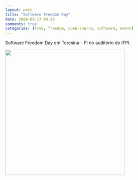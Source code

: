 ```yaml
---
layout: post
title: "Software Freedom Day"
date: 2009-09-17 04:28
comments: true
categories: [free, freedom, open-source, software, event]
---
```


Software Freedom Day em Teresina - PI no auditório do IFPI.

<a href="http://picasaweb.google.com/lh/photo/t1XQIEdRzjrYIV19Bzq4Cw?feat=embedwebsite"><img src="http://lh3.ggpht.com/_5r9AMhQKuQY/SrIOxqF6KrI/AAAAAAAAMD4/ghw1SEie4J0/s400/attachment-0001.jpg" height="400" width="380" /></a>
